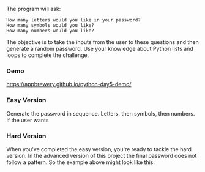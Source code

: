 The program will ask:
```
How many letters would you like in your password?
How many symbols would you like?
How many numbers would you like?
```
The objective is to take the inputs from the user to these questions and then generate a random password. Use your knowledge about Python lists and loops to complete the challenge.

### Demo
https://appbrewery.github.io/python-day5-demo/

### Easy Version
Generate the password in sequence. Letters, then symbols, then numbers. If the user wants


### Hard Version
When you've completed the easy version, you're ready to tackle the hard version. In the advanced version of this project the final password does not follow a pattern. So the example above might look like this:
